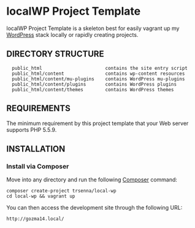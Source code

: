 localWP Project Template
========================

localWP Project Template is a skeleton best for easily vagrant up my [WordPress](http://www.wordpress.org/) 
stack locally or rapidly creating projects.


DIRECTORY STRUCTURE
-------------------

      public_html                       contains the site entry script
      public_html/content               contains wp-content resources
      public_html/content/mu-plugins    contains WordPress mu-plugins
      public_html/content/plugins       contains WordPress plugins
      public_html/content/themes        contains WordPress themes


REQUIREMENTS
------------

The minimum requirement by this project template that your Web server supports PHP 5.5.9.


INSTALLATION
------------

### Install via Composer

Move into any directory and run the following [Composer](https://getcomposer.org/) command:

~~~
composer create-project trsenna/local-wp
cd local-wp && vagrant up
~~~

You can then access the development site through the following URL:

~~~
http://gozma14.local/
~~~
